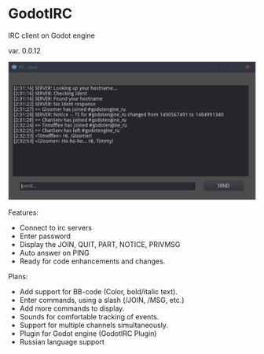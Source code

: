 # GodotIRC
IRC client on Godot engine

var. 0.0.12 

![prev](preview.png)

Features:
* Connect to irc servers
* Enter password
* Display the JOIN, QUIT, PART, NOTICE, PRIVMSG
* Auto answer on PING
* Ready for code enhancements and changes.

Plans:
* Add support for BB-code (Color, bold/italic text).
* Enter commands, using a slash (/JOIN, /MSG, etc.)
* Add more commands to display. 
* Sounds for comfortable tracking of events.
* Support for multiple channels simultaneously.
* Plugin for Godot engine (GodotIRC Plugin)
* Russian language support
